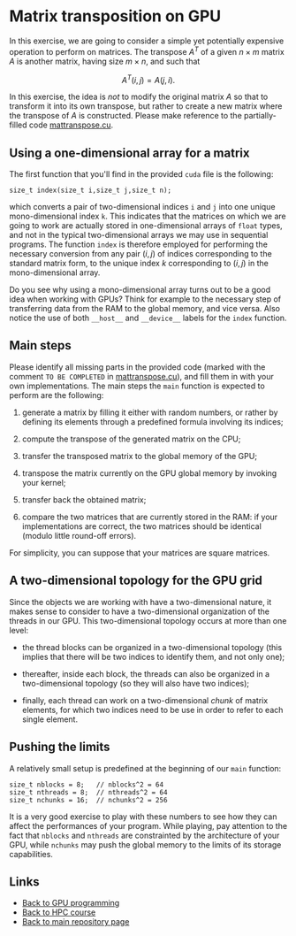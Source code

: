 
# Matrix transposition on GPU

In this exercise, we are going to consider a simple yet potentially
expensive operation to perform on matrices. The transpose $A^T$ of a
given $n \times m$ matrix $A$ is another matrix, having size $m \times n$,
and such that

$$
   A^T (i,j) = A(j,i) .
$$

In this exercise, the idea is *not* to modify the original matrix $A$ so that 
to transform it into its own transpose, but rather to create a new matrix where 
the transpose of $A$ is constructed. Please make reference to the partially-filled 
code [mattranspose.cu](./mattranspose.cu).

## Using a one-dimensional array for a matrix

The first function that you'll find in the provided ```cuda``` file is
the following:

	size_t index(size_t i,size_t j,size_t n);

which converts a pair of two-dimensional indices ```i``` and ```j``` 
into one unique mono-dimensional index ```k```. This indicates that
the matrices on which we are going to work are actually stored in
one-dimensional arrays of ```float``` types, and not in the 
typical two-dimensional arrays we may use in sequential programs.
The function ```index``` is therefore employed for performing the
necessary conversion from any pair $(i,j)$ of indices corresponding
to the standard matrix form, to the unique index $k$ corresponding to
$(i,j)$ in the mono-dimensional array.

Do you see why using a mono-dimensional array turns out to be
a good idea when working with GPUs? Think for example to the 
necessary step of transferring data from the RAM to the global
memory, and vice versa. Also notice the use of both ```__host__``` 
and ```__device__``` labels for the ```index``` function.

## Main steps

Please identify all missing parts in the provided code (marked with the 
comment ```TO BE COMPLETED``` in [mattranspose.cu](./mattranspose.cu)), and 
fill them in with your own implementations. The main steps the ```main``` 
function is expected to perform are the following:

1. generate a matrix by filling it either with random numbers, or rather
   by defining its elements through a predefined formula involving
   its indices;

2. compute the transpose of the generated matrix on the CPU;

3. transfer the transposed matrix to the global memory of the GPU;

4. transpose the matrix currently on the GPU global memory by invoking
   your kernel;

5. transfer back the obtained matrix;

6. compare the two matrices that are currently stored in the RAM:
   if your implementations are correct, the two matrices should be
   identical (modulo little round-off errors).

For simplicity, you can suppose that your matrices are square matrices.

## A two-dimensional topology for the GPU grid

Since the objects we are working with have a two-dimensional nature, 
it makes sense to consider to have a two-dimensional organization of the 
threads in our GPU. This two-dimensional topology occurs at more than
one level:

- the thread blocks can be organized in a two-dimensional topology 
  (this implies that there will be two indices to identify them, and
  not only one);

- thereafter, inside each block, the threads can also be organized in
  a two-dimensional topology (so they will also have two indices);

- finally, each thread can work on a two-dimensional *chunk* of matrix 
  elements, for which two indices need to be use in order to refer to each 
  single element.

## Pushing the limits

A relatively small setup is predefined at the beginning of our ```main```
function:

	size_t nblocks = 8;   // nblocks^2 = 64
	size_t nthreads = 8;  // nthreads^2 = 64
	size_t nchunks = 16;  // nchunks^2 = 256

It is a very good exercise to play with these numbers to see how they can
affect the performances of your program. While playing, pay attention to the 
fact that ```nblocks``` and ```nthreads``` are constrainted by the architecture 
of your GPU, while ```nchunks``` may push the global memory to the limits of its 
storage capabilities.

## Links

* [Back to GPU programming](./README.md)
* [Back to HPC course](../HPC.md)
* [Back to main repository page](../README.md)

